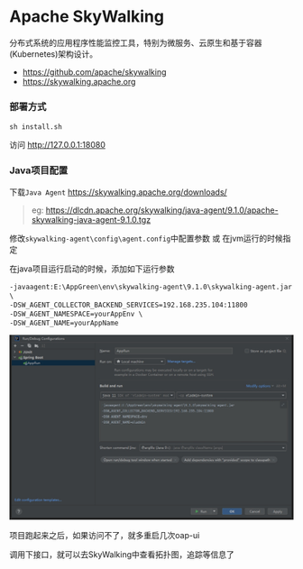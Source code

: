 # Apache SkyWalking

分布式系统的应用程序性能监控工具，特别为微服务、云原生和基于容器(Kubernetes)架构设计。

- https://github.com/apache/skywalking
- https://skywalking.apache.org

### 部署方式
```shell
sh install.sh
```

访问 http://127.0.0.1:18080

### Java项目配置

下载`Java Agent` https://skywalking.apache.org/downloads/

> eg: https://dlcdn.apache.org/skywalking/java-agent/9.1.0/apache-skywalking-java-agent-9.1.0.tgz

修改`skywalking-agent\config\agent.config`中配置参数 或 在jvm运行的时候指定

在java项目运行启动的时候，添加如下运行参数

```shell
-javaagent:E:\AppGreen\env\skywalking-agent\9.1.0\skywalking-agent.jar \
-DSW_AGENT_COLLECTOR_BACKEND_SERVICES=192.168.235.104:11800
-DSW_AGENT_NAMESPACE=yourAppEnv \
-DSW_AGENT_NAME=yourAppName
```
![idea-jvm-options](./idea-jvm-options.png)

项目跑起来之后，如果访问不了，就多重启几次oap-ui

调用下接口，就可以去SkyWalking中查看拓扑图，追踪等信息了
